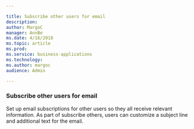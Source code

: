 ```yaml
---

title: Subscribe other users for email
description: 
author: MargoC
manager: AnnBe
ms.date: 4/16/2018
ms.topic: article
ms.prod: 
ms.service: business-applications
ms.technology: 
ms.author: margoc
audience: Admin

---
```

### Subscribe other users for email



Set up email subscriptions for other users so they all receive relevant
information. As part of subscribe others, users can customize a subject line and
additional text for the email.
